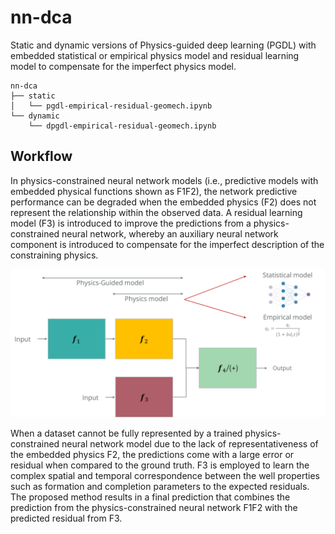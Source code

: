 # nn-dca

Static and dynamic versions of Physics-guided deep learning (PGDL) with embedded statistical or empirical physics model and residual learning model to compensate for the imperfect physics model.  

```
nn-dca
├── static
│   └── pgdl-empirical-residual-geomech.ipynb
└── dynamic
    └── dpgdl-empirical-residual-geomech.ipynb
```

## Workflow

In physics-constrained neural network models (i.e., predictive models with embedded physical functions shown as F1F2), the network predictive performance can be degraded when the embedded physics (F2) does not represent the relationship within the observed data. A residual learning model (F3) is introduced to improve the predictions from a physics-constrained neural network, whereby an auxiliary neural network component is introduced to compensate for the imperfect description of the constraining physics. 

![Workflow](/readme/workflow.png)

When a dataset cannot be fully represented by a trained physics-constrained neural network model due to the lack of representativeness of the embedded physics F2, the predictions come with a large error or residual when compared to the ground truth. F3 is employed to learn the complex spatial and temporal correspondence between the well properties such as formation and completion parameters to the expected residuals. The proposed method results in a final prediction that combines the prediction from the physics-constrained neural network F1F2 with the predicted residual from F3.

